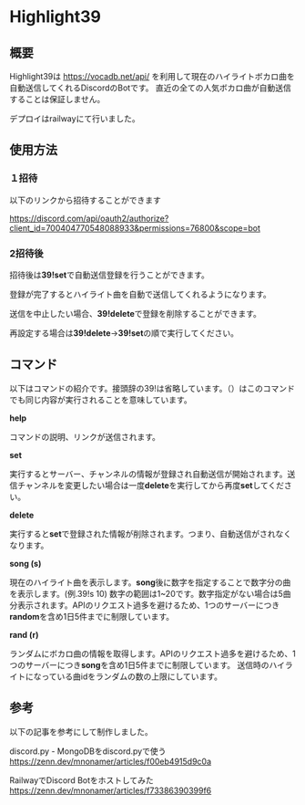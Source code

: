 # Highlight39

## 概要
  Highlight39は https://vocadb.net/api/ を利用して現在のハイライトボカロ曲を自動送信してくれるDiscordのBotです。
  直近の全ての人気ボカロ曲が自動送信することは保証しません。
  
  デプロイはrailwayにて行いました。

## 使用方法

### １招待

以下のリンクから招待することができます

https://discord.com/api/oauth2/authorize?client_id=700404770548088933&permissions=76800&scope=bot


### 2招待後

招待後は**39!set**で自動送信登録を行うことができます。

登録が完了するとハイライト曲を自動で送信してくれるようになります。

送信を中止したい場合、**39!delete**で登録を削除することができます。

再設定する場合は**39!delete**→**39!set**の順で実行してください。



## コマンド

以下はコマンドの紹介です。接頭辞の39!は省略しています。（）はこのコマンドでも同じ内容が実行されることを意味しています。

**help**

コマンドの説明、リンクが送信されます。

**set**

実行するとサーバー、チャンネルの情報が登録され自動送信が開始されます。送信チャンネルを変更したい場合は一度**delete**を実行してから再度**set**してください。

**delete**

実行すると**set**で登録された情報が削除されます。つまり、自動送信がされなくなります。

**song (s)**

現在のハイライト曲を表示します。**song**後に数字を指定することで数字分の曲を表示します。(例.39!s 10) 数字の範囲は1~20です。数字指定がない場合は5曲分表示されます。APIのリクエスト過多を避けるため、1つのサーバーにつき**random**を含め1日5件までに制限しています。

**rand (r)**

ランダムにボカロ曲の情報を取得します。APIのリクエスト過多を避けるため、1つのサーバーにつき**song**を含め1日5件までに制限しています。
送信時のハイライトになっている曲idをランダムの数の上限にしています。


## 参考
以下の記事を参考にして制作しました。

discord.py - MongoDBをdiscord.pyで使う　https://zenn.dev/mnonamer/articles/f00eb4915d9c0a

RailwayでDiscord Botをホストしてみた　https://zenn.dev/mnonamer/articles/f73386390399f6


